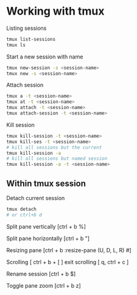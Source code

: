 # Working with tmux

Listing sessions

```sh
tmux list-sessions
tmux ls
```

Start a new session with name

```sh
tmux new-session -s <session-name>
tmux new -s <session-name>
```

Attach session

```sh
tmux a -t <session-name>
tmux at -t <session-name>
tmux attach -t <session-name>
tmux attach-session -t <session-name>
```

Kill session

```sh
tmux kill-session -t <session-name>
tmux kill-ses -t <session-name>
# kill all sessions but the current
tmux kill-session -a
# kill all sessions but named session
tmux kill-session -a -t <session-name>
```

## Within tmux session

Detach current session

```sh
tmux detach
# or ctrl+b d
```

Split pane vertically 
[ctrl + b %]

Split pane  horizontally 
[ctrl + b "]

Resizing pane 
[ctrl + b :resize-pane (U, D, L, R) #]

Scrolling 
[ ctrl + b + [ ]
exit scrolling 
[ q, ctrl + c ]

Rename session
[ctrl + b $]

Toggle pane zoom
[ctrl + b z]